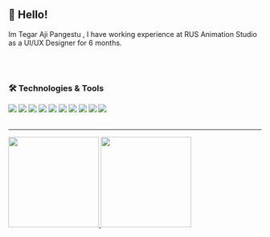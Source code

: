 ## 👋 Hello!
Im Tegar Aji Pangestu , I have working experience at RUS Animation Studio as a UI/UX Designer for 6 months.


<br />
<br />

### 🛠️ Technologies & Tools

![](https://img.shields.io/badge/Code-JavaScript-informational?style=flat&color=informational&logo=javascript)
![](https://img.shields.io/badge/Code-React-informational?style=flat&color=informational&logo=react)
![](https://img.shields.io/badge/Code-TypeScript-informational?style=flat&color=informational)
![](https://img.shields.io/badge/Code-Vue-informational?style=flat&color=informational&logo=vue.js)
![](https://img.shields.io/badge/Code-EcmaScript-informational?style=flat&color=informational)
![](https://img.shields.io/badge/Code-Node-informational?style=flat&color=informational&logo=node.js)
![](https://img.shields.io/badge/Tool-Webpack-informational?style=flat&color=warning&logo=webpack)
![](https://img.shields.io/badge/Tool-Jest-informational?style=flat&color=warning&logo=jest)
![](https://img.shields.io/badge/Tool-SCSS-informational?style=flat&color=warning&logo=sass)
![](https://img.shields.io/badge/Tool-Docker-informational?style=flat&color=warning&logo=docker)
<br />
<br />
  
---


<a href="https://github.com/AVS1508">
  <img height="180em" src="https://github-readme-stats.vercel.app/api?username=RasyidNafsyarie&show_icons=true&theme=radical" />
  <img height="180em" src="https://github-readme-stats-eight-theta.vercel.app/api/top-langs/?username=RasyidNafsyarie&theme=radical&layout=compact&exclude_lang=java+r" />
</a>
